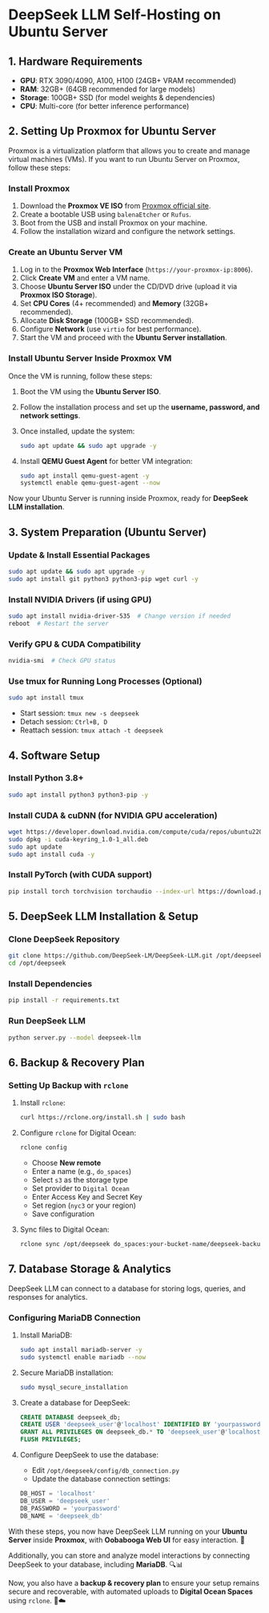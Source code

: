# DeepSeek LLM Self-Hosting on Ubuntu Server

## 1. Hardware Requirements

- **GPU**: RTX 3090/4090, A100, H100 (24GB+ VRAM recommended)
- **RAM**: 32GB+ (64GB recommended for large models)
- **Storage**: 100GB+ SSD (for model weights & dependencies)
- **CPU**: Multi-core (for better inference performance)

## 2. Setting Up Proxmox for Ubuntu Server

Proxmox is a virtualization platform that allows you to create and manage virtual machines (VMs). If you want to run Ubuntu Server on Proxmox, follow these steps:

### Install Proxmox

1. Download the **Proxmox VE ISO** from [Proxmox official site](https://www.proxmox.com/en/downloads).
2. Create a bootable USB using `balenaEtcher` or `Rufus`.
3. Boot from the USB and install Proxmox on your machine.
4. Follow the installation wizard and configure the network settings.

### Create an Ubuntu Server VM

1. Log in to the **Proxmox Web Interface** (`https://your-proxmox-ip:8006`).
2. Click **Create VM** and enter a VM name.
3. Choose **Ubuntu Server ISO** under the CD/DVD drive (upload it via **Proxmox ISO Storage**).
4. Set **CPU Cores** (4+ recommended) and **Memory** (32GB+ recommended).
5. Allocate **Disk Storage** (100GB+ SSD recommended).
6. Configure **Network** (use `virtio` for best performance).
7. Start the VM and proceed with the **Ubuntu Server installation**.

### Install Ubuntu Server Inside Proxmox VM

Once the VM is running, follow these steps:

1. Boot the VM using the **Ubuntu Server ISO**.

2. Follow the installation process and set up the **username, password, and network settings**.

3. Once installed, update the system:

   ```bash
   sudo apt update && sudo apt upgrade -y
   ```

4. Install **QEMU Guest Agent** for better VM integration:

   ```bash
   sudo apt install qemu-guest-agent -y
   systemctl enable qemu-guest-agent --now
   ```

Now your Ubuntu Server is running inside Proxmox, ready for **DeepSeek LLM installation**.

## 3. System Preparation (Ubuntu Server)

### Update & Install Essential Packages

```bash
sudo apt update && sudo apt upgrade -y
sudo apt install git python3 python3-pip wget curl -y
```

### Install NVIDIA Drivers (if using GPU)

```bash
sudo apt install nvidia-driver-535  # Change version if needed
reboot  # Restart the server
```

### Verify GPU & CUDA Compatibility

```bash
nvidia-smi  # Check GPU status
```

### Use tmux for Running Long Processes (Optional)

```bash
sudo apt install tmux
```

- Start session: `tmux new -s deepseek`
- Detach session: `Ctrl+B, D`
- Reattach session: `tmux attach -t deepseek`

## 4. Software Setup

### Install Python 3.8+

```bash
sudo apt install python3 python3-pip -y
```

### Install CUDA & cuDNN (for NVIDIA GPU acceleration)

```bash
wget https://developer.download.nvidia.com/compute/cuda/repos/ubuntu2204/x86_64/cuda-keyring_1.0-1_all.deb
sudo dpkg -i cuda-keyring_1.0-1_all.deb
sudo apt update
sudo apt install cuda -y
```

### Install PyTorch (with CUDA support)

```bash
pip install torch torchvision torchaudio --index-url https://download.pytorch.org/whl/cu118
```

## 5. DeepSeek LLM Installation & Setup

### Clone DeepSeek Repository

```bash
git clone https://github.com/DeepSeek-LM/DeepSeek-LLM.git /opt/deepseek
cd /opt/deepseek
```

### Install Dependencies

```bash
pip install -r requirements.txt
```

### Run DeepSeek LLM

```bash
python server.py --model deepseek-llm
```

## 6. Backup & Recovery Plan

### Setting Up Backup with `rclone`

1. Install `rclone`:

   ```bash
   curl https://rclone.org/install.sh | sudo bash
   ```

2. Configure `rclone` for Digital Ocean:

   ```bash
   rclone config
   ```

   - Choose **New remote**
   - Enter a name (e.g., `do_spaces`)
   - Select `s3` as the storage type
   - Set provider to `Digital Ocean`
   - Enter Access Key and Secret Key
   - Set region (`nyc3` or your region)
   - Save configuration

3. Sync files to Digital Ocean:

   ```bash
   rclone sync /opt/deepseek do_spaces:your-bucket-name/deepseek-backup
   ```

## 7. Database Storage & Analytics

DeepSeek LLM can connect to a database for storing logs, queries, and responses for analytics.

### Configuring MariaDB Connection

1. Install MariaDB:

   ```bash
   sudo apt install mariadb-server -y
   sudo systemctl enable mariadb --now
   ```

2. Secure MariaDB installation:

   ```bash
   sudo mysql_secure_installation
   ```

3. Create a database for DeepSeek:

   ```sql
   CREATE DATABASE deepseek_db;
   CREATE USER 'deepseek_user'@'localhost' IDENTIFIED BY 'yourpassword';
   GRANT ALL PRIVILEGES ON deepseek_db.* TO 'deepseek_user'@'localhost';
   FLUSH PRIVILEGES;
   ```

4. Configure DeepSeek to use the database:

   - Edit `/opt/deepseek/config/db_connection.py`
   - Update the database connection settings:

   ```python
   DB_HOST = 'localhost'
   DB_USER = 'deepseek_user'
   DB_PASSWORD = 'yourpassword'
   DB_NAME = 'deepseek_db'
   ```

With these steps, you now have DeepSeek LLM running on your **Ubuntu Server** inside **Proxmox**, with **Oobabooga Web UI** for easy interaction. 🚀

Additionally, you can store and analyze model interactions by connecting DeepSeek to your database, including **MariaDB**. 🔍📊

Now, you also have a **backup & recovery plan** to ensure your setup remains secure and recoverable, with automated uploads to **Digital Ocean Spaces** using `rclone`. 🔄☁️

